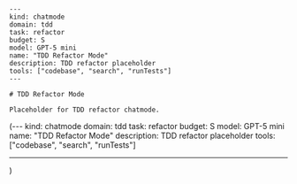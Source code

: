 ```chatmode
---
kind: chatmode
domain: tdd
task: refactor
budget: S
model: GPT-5 mini
name: "TDD Refactor Mode"
description: TDD refactor placeholder
tools: ["codebase", "search", "runTests"]
---

# TDD Refactor Mode

Placeholder for TDD refactor chatmode.

```

(---
kind: chatmode
domain: tdd
task: refactor
budget: S
model: GPT-5 mini
name: "TDD Refactor Mode"
description: TDD refactor placeholder
tools: ["codebase", "search", "runTests"]

---

)
```
